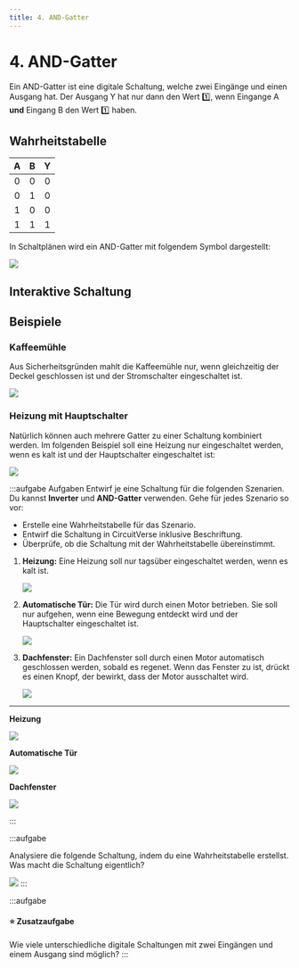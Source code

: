 ```yaml
---
title: 4. AND-Gatter
---
```


# 4. AND-Gatter

Ein AND-Gatter ist eine digitale Schaltung, welche zwei Eingänge und einen Ausgang hat. Der Ausgang Y hat nur dann den Wert 1️⃣, wenn Eingange A **und** Eingang B den Wert 1️⃣ haben.

## Wahrheitstabelle

|   A   |   B   |   Y   |
| :---: | :---: | :---: |
|   0   |   0   |   0   |
|   0   |   1   |   0   |
|   1   |   0   |   0   |
|   1   |   1   |   1   |

In Schaltplänen wird ein AND-Gatter mit folgendem Symbol dargestellt:

![](images/04-and-gate.svg)

## Interaktive Schaltung

<v-circuit id="rothe-and-gate"/>

## Beispiele

### Kaffeemühle

Aus Sicherheitsgründen mahlt die Kaffeemühle nur, wenn gleichzeitig der Deckel geschlossen ist und der Stromschalter eingeschaltet ist.

![](images/04-coffee-mill.svg)

### Heizung mit Hauptschalter

Natürlich können auch mehrere Gatter zu einer Schaltung kombiniert werden. Im folgenden Beispiel soll eine Heizung nur eingeschaltet werden, wenn es kalt ist und der Hauptschalter eingeschaltet ist:

![](images/04-heating-2.svg)

:::aufgabe Aufgaben
Entwirf je eine Schaltung für die folgenden Szenarien. Du kannst **Inverter** und **AND-Gatter** verwenden. Gehe für jedes Szenario so vor:

- Erstelle eine Wahrheitstabelle für das Szenario.
- Entwirf die Schaltung in CircuitVerse inklusive Beschriftung.
- Überprüfe, ob die Schaltung mit der Wahrheitstabelle übereinstimmt.

1. **Heizung:** Eine Heizung soll nur tagsüber eingeschaltet werden, wenn es kalt ist.

    ![](images/04-ex-heating.svg)

2. **Automatische Tür:** Die Tür wird durch einen Motor betrieben. Sie soll nur aufgehen, wenn eine Bewegung entdeckt wird und der Hauptschalter eingeschaltet ist.

    ![](images/04-ex-automatic-door.svg)

3. **Dachfenster:** Ein Dachfenster soll durch einen Motor automatisch geschlossen werden, sobald es regenet. Wenn das Fenster zu ist, drückt es einen Knopf, der bewirkt, dass der Motor ausschaltet wird.

    ![](images/04-ex-roof-window.svg)

***

**Heizung**

![](images/04-ex-heating-solution.svg)

**Automatische Tür**

![](images/04-ex-automatic-door-solution.svg)

**Dachfenster**

![](images/04-ex-roof-window-solution.svg)

:::


:::aufgabe

Analysiere die folgende Schaltung, indem du eine Wahrheitstabelle erstellst. Was macht die Schaltung eigentlich?

![](images/04-cv-3-and.png)
:::


:::aufgabe
#### ⭐️ Zusatzaufgabe

Wie viele unterschiedliche digitale Schaltungen mit zwei Eingängen und einem Ausgang sind möglich?
:::
